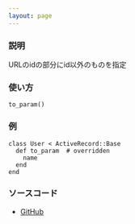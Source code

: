 ```yaml
---
layout: page
---
```


### 説明

URLのidの部分にid以外のものを指定

### 使い方

    to_param()

### 例

    class User < ActiveRecord::Base
      def to_param  # overridden
        name
      end
    end

### ソースコード

- [GitHub](https://github.com/rails/rails/blob/984c3ef2775781d47efa9f541ce570daa2434a80/activerecord/lib/active_record/integration.rb#L57)
